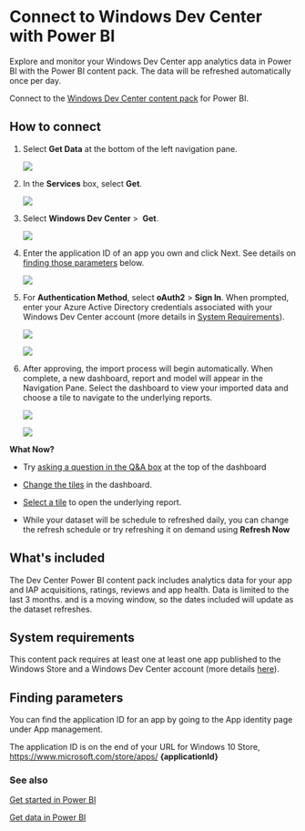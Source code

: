 <properties
   pageTitle="Connect to Windows Dev Center with Power BI"
   description="Windows Dev Center for Power BI"
   services="powerbi"
   documentationCenter=""
   authors="joeshoukry"
   manager="erikre"
   backup="maggiesMSFT"
   editor=""
   tags=""
   qualityFocus="no"
   qualityDate=""/>

<tags
   ms.service="powerbi"
   ms.devlang="NA"
   ms.topic="article"
   ms.tgt_pltfrm="NA"
   ms.workload="powerbi"
   ms.date="10/16/2017"
   ms.author="yshoukry"/>
# Connect to Windows Dev Center with Power BI

Explore and monitor your Windows Dev Center app analytics data in Power BI with the Power BI content pack. The data will be refreshed automatically once per day.

Connect to the [Windows Dev Center content pack](https://app.powerbi.com/getdata/services/devcenter) for Power BI.

## How to connect

1.  Select **Get Data** at the bottom of the left navigation pane.

	![](media/powerbi-content-pack-windows-dev-center/getdata.png)

2.  In the **Services** box, select **Get**.

	![](media/powerbi-content-pack-windows-dev-center/services.PNG)

3.  Select **Windows Dev Center** \>  **Get**.

	![](media/powerbi-content-pack-windows-dev-center/windowsdev.png)

4.  Enter the application ID of an app you own and click Next. See details on [finding those parameters](#FindingParams) below.

	![](media/powerbi-content-pack-windows-dev-center/params.png)

5. For **Authentication Method**, select **oAuth2** \> **Sign In**. When prompted, enter your Azure Active Directory credentials associated with your Windows Dev Center account (more details in [System Requirements](#Requirements)).

	![](media/powerbi-content-pack-windows-dev-center/creds.png)

    ![](media/powerbi-content-pack-windows-dev-center/creds2.png)

6. After approving, the import process will begin automatically. When complete, a new dashboard, report and model will appear in the Navigation Pane. Select the dashboard to view your imported data and choose a tile to navigate to the underlying reports.

	![](media/powerbi-content-pack-windows-dev-center/dashboard.png)

    ![](media/powerbi-content-pack-windows-dev-center/report.png)


**What Now?**

- Try [asking a question in the Q&A box](powerbi-service-q-and-a.md) at the top of the dashboard

- [Change the tiles](powerbi-service-edit-a-tile-in-a-dashboard.md) in the dashboard.

- [Select a tile](powerbi-service-dashboard-tiles.md) to open the underlying report.

- While your dataset will be schedule to refreshed daily, you can change the refresh schedule or try refreshing it on demand using **Refresh Now**


## What's included

The Dev Center Power BI content pack includes analytics data for your app and IAP acquisitions, ratings, reviews and app health. Data is limited to the last 3 months. and is a moving window, so the dates included will update as the dataset refreshes.

<a name="Requirements"></a>
## System requirements

This content pack requires at least one at least one app published to the Windows Store and a Windows Dev Center account (more details [here](https://msdn.microsoft.com/windows/uwp/publish/manage-account-users)).

<a name="FindingParams"></a>
## Finding parameters

You can find the application ID for an app by going to the App identity page under App management.

The application ID is on the end of your URL for Windows 10 Store, https://www.microsoft.com/store/apps/ **{applicationId}**

### See also

[Get started in Power BI](powerbi-service-get-started.md)

[Get data in Power BI](powerbi-service-get-data.md)
